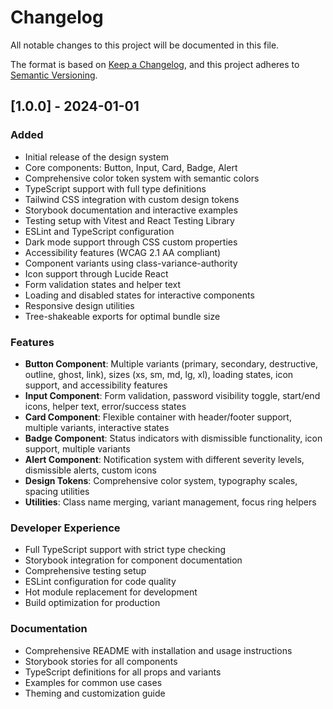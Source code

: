 # Changelog

All notable changes to this project will be documented in this file.

The format is based on [Keep a Changelog](https://keepachangelog.com/en/1.0.0/),
and this project adheres to [Semantic Versioning](https://semver.org/spec/v2.0.0.html).

## [1.0.0] - 2024-01-01

### Added
- Initial release of the design system
- Core components: Button, Input, Card, Badge, Alert
- Comprehensive color token system with semantic colors
- TypeScript support with full type definitions
- Tailwind CSS integration with custom design tokens
- Storybook documentation and interactive examples
- Testing setup with Vitest and React Testing Library
- ESLint and TypeScript configuration
- Dark mode support through CSS custom properties
- Accessibility features (WCAG 2.1 AA compliant)
- Component variants using class-variance-authority
- Icon support through Lucide React
- Form validation states and helper text
- Loading and disabled states for interactive components
- Responsive design utilities
- Tree-shakeable exports for optimal bundle size

### Features
- **Button Component**: Multiple variants (primary, secondary, destructive, outline, ghost, link), sizes (xs, sm, md, lg, xl), loading states, icon support, and accessibility features
- **Input Component**: Form validation, password visibility toggle, start/end icons, helper text, error/success states
- **Card Component**: Flexible container with header/footer support, multiple variants, interactive states
- **Badge Component**: Status indicators with dismissible functionality, icon support, multiple variants
- **Alert Component**: Notification system with different severity levels, dismissible alerts, custom icons
- **Design Tokens**: Comprehensive color system, typography scales, spacing utilities
- **Utilities**: Class name merging, variant management, focus ring helpers

### Developer Experience
- Full TypeScript support with strict type checking
- Storybook integration for component documentation
- Comprehensive testing setup
- ESLint configuration for code quality
- Hot module replacement for development
- Build optimization for production

### Documentation
- Comprehensive README with installation and usage instructions
- Storybook stories for all components
- TypeScript definitions for all props and variants
- Examples for common use cases
- Theming and customization guide 